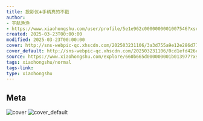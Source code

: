 ```yaml
---
title: 投影仪➕手柄真的不戳
author:
- 宇航渔渔
- https://www.xiaohongshu.com/user/profile/5e1e962c0000000001007546?xsec_token=undefined
created: 2025-03-23T00:00:00
modified: 2025-03-23T00:00:00
cover: http://sns-webpic-qc.xhscdn.com/202503231106/3a3d755a9e12e286d77377603922db01/1040g2sg3112qfm9h6k6g5nguiom08ta69pc405o!nc_n_webp_prv_1
cover_default: http://sns-webpic-qc.xhscdn.com/202503231106/0cd1efd426ed183e54bc3cb881cdcdea/1040g2sg3112qfm9h6k6g5nguiom08ta69pc405o!nc_n_webp_mw_1
source: https://www.xiaohongshu.com/explore/660b665d000000001b013977?xsec_token=ABVThVfbTMU0_fxGpkU8EMYC9IavBCHTwUYQXpjI6nf_U=
tags: xiaohongshu/normal
tags-link:
type: xiaohongshu
---
```


## Meta

![cover](http://sns-webpic-qc.xhscdn.com/202503231106/3a3d755a9e12e286d77377603922db01/1040g2sg3112qfm9h6k6g5nguiom08ta69pc405o!nc_n_webp_prv_1)
![cover_default](http://sns-webpic-qc.xhscdn.com/202503231106/0cd1efd426ed183e54bc3cb881cdcdea/1040g2sg3112qfm9h6k6g5nguiom08ta69pc405o!nc_n_webp_mw_1)
